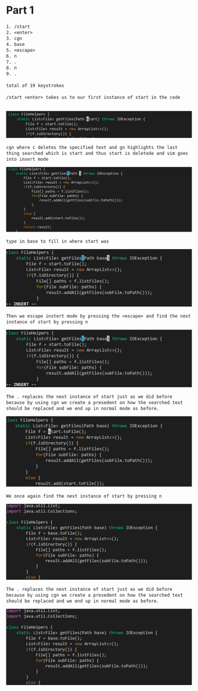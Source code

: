 # Part 1 #
```
1. /start
2. <enter>
3. cgn
4. base
5. <escape>
6. n
7. .
8. n
9. .
  
total of 19 keystrokes

/start <enter> takes us to our first instance of start in the code 
  
```
![image](part1.jpg)

```
cgn where c deletes the specified text and gn highlights the last thing searched which is start and thus start is deletede and vim goes into insert mode
```

![image](part2.jpg)

```
type in base to fill in where start was

```
![image](part3.jpg)

```
Then we escape instert mode by pressing the <escape> and find the next instance of start by pressing n

```

![image](part3.jpg)

```
The . replaces the next instance of start just as we did before because by using cgn we create a presedent on how the searched text should be replaced and we end up in normal mode as before.  

```
![image](part4.jpg)

```
We once again find the next instance of start by pressing n

```
![image](part5.jpg)

```
The . replaces the next instance of start just as we did before because by using cgn we create a presedent on how the searched text should be replaced and we end up in normal mode as before.  

```
![image](part5.jpg)
